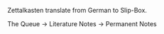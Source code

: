 Zettalkasten translate from German to Slip-Box.

The Queue -> Literature Notes -> Permanent Notes 

